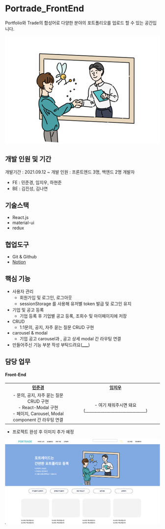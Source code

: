 # Portrade_FrontEnd

Portfolio와 Trade의 합성어로 다양한 분야의 포트폴리오를 업로드 할 수 있는 공간입니다.

![main image 1](README_IMAGE/main_image_1.png)

## 개발 인원 및 기간

개발기간 : 2021.09.12 ~
개발 인원 : 프론트엔드 3명, 백엔드 2명
개발자

-   FE : 민준경, 임지우, 하현준
-   BE : 김진성, 김나연

## 기술스택

-   React.js
-   material-ui
-   redux

## 협업도구

-   Git & Github
-   [Notion](https://www.notion.so/608a27b21f8d4ccf883550b1bd7db4ba)

## 핵심 기능

-   사용자 관리
    -   회원가입 및 로그인, 로그아웃
    -   sessionStorage 를 사용해 유저별 token 발급 및 로그인 유지
-   기업 및 공고 등록
    -   기업 등록 후 기업별 공고 등록, 조회수 및 마이페이지에 저장
-   CRUD
    -   1:1문의, 공지, 자주 묻는 질문 CRUD 구현
-   carousel & modal
    -   기업 공고 carousel과 , 공고 상세 modal 간 라우팅 연결
-   만들어주신 기능 부분 작성 부탁드려요(******************\_\_\_******************)

## 담당 업무

<div id=teammate>
  <h4> Front-End </h4>
  <table style="text-align:center;">
    <tr>
      <th><a href="https://github.com/junbox98221">민준경</a></th>
      <th><a href="https://github.com/tmdckszm">임지우</a></th>
    </tr>
    <tr>
      <td>
        - 문의, 공지, 자주 묻는 질문 CRUD 구현<br>
        - React-Modal 구현<br>
        - 페이지, Carousel, Modal component 간 라우팅 연결
      </td>
      <td>
        - 여기 채워주시면 돼요(_______________________________)
      </td>
    </tr>
  </table>
</div>

-   프로젝트 완성 후 이미지 추가 예정

![main page](README_IMAGE/main_page.png)
